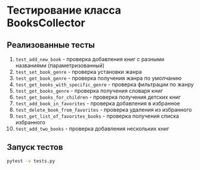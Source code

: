 # Тестирование класса BooksCollector

## Реализованные тесты

1. `test_add_new_book` - проверка добавления книг с разными названиями (параметризованный)
2. `test_set_book_genre` - проверка установки жанра
3. `test_get_book_genre` - проверка получения жанра по умолчанию
4. `test_get_books_with_specific_genre` - проверка фильтрации по жанру
5. `test_get_books_genre` - проверка получения словаря книг
6. `test_get_books_for_children` - проверка получения детских книг
7. `test_add_book_in_favorites` - проверка добавления в избранное
8. `test_delete_book_from_favorites` - проверка удаления из избранного
9. `test_get_list_of_favorites_books` - проверка получения списка избранного
10. `test_add_two_books` - проверка добавления нескольких книг

## Запуск тестов

```bash
pytest -v tests.py

